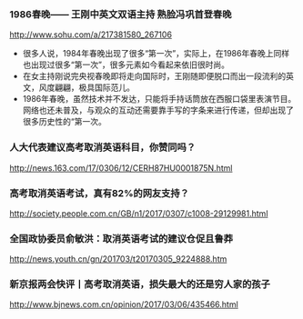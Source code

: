 ### 1986春晚—— 王刚中英文双语主持 熟脸冯巩首登春晚
http://www.sohu.com/a/217381580_267106
- 很多人说，1984年春晚出现了很多“第一次”，实际上，在1986年春晚上同样也出现过很多“第一次”，很多元素如今看起来依旧很时尚。
- 在女主持刚说完央视春晚即将走向国际时，王刚随即便脱口而出一段流利的英文，风度翩翩，极具国际范儿。
- 1986年春晚，虽然技术并不发达，只能将手持话筒放在西服口袋里表演节目。网络也还未普及，与观众的互动还需要靠手写的字条来进行传递，但却出现了很多历史性的“第一次。

### 人大代表建议高考取消英语科目，你赞同吗？
http://news.163.com/17/0306/12/CERH87HU0001875N.html

### 高考取消英语考试，真有82%的网友支持？
http://society.people.com.cn/GB/n1/2017/0307/c1008-29129981.html

### 全国政协委员俞敏洪：取消英语考试的建议仓促且鲁莽
http://news.youth.cn/gn/201703/t20170305_9224888.htm

### 新京报两会快评丨高考取消英语，损失最大的还是穷人家的孩子
http://www.bjnews.com.cn/opinion/2017/03/06/435466.html
